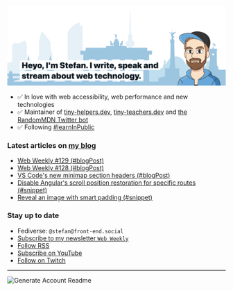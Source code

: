 <img alt="Heyo, I'm Stefan. I write and speak about web technology." src="https://raw.githubusercontent.com/stefanjudis/stefanjudis/main/screenshot.png">

- ✅ In love with web accessibility, web performance and new technologies
- ✅ Maintainer of [tiny-helpers.dev](https://tiny-helpers.dev), [tiny-teachers.dev](https://tiny-teachers.dev/) and [the RandomMDN Twitter bot](https://twitter.com/randomMDN)
- ✅ Following [#learnInPublic](https://www.stefanjudis.com/today-i-learned/)
### Latest articles on [my blog](https://www.stefanjudis.com)

<!-- BLOG-POST-LIST:START -->
- [Web Weekly #129 &lpar;#blogPost&rpar;](https://www.stefanjudis.com/blog/web-weekly-129/)
- [Web Weekly #128 &lpar;#blogPost&rpar;](https://www.stefanjudis.com/blog/web-weekly-128/)
- [VS Code&#39;s new minimap section headers &lpar;#blogPost&rpar;](https://www.stefanjudis.com/blog/vs-code-minimap-section-headers/)
- [Disable Angular&#39;s scroll position restoration for specific routes &lpar;#snippet&rpar;](https://www.stefanjudis.com/snippets/disable-angular-scroll-position-restoration/)
- [Reveal an image with smart padding &lpar;#snippet&rpar;](https://www.stefanjudis.com/snippets/image-padding-trick/)
<!-- BLOG-POST-LIST:END -->

### Stay up to date

- Fediverse: `@stefan@front-end.social`
- [Subscribe to my newsletter `Web Weekly`](https://webweekly.email/)
- [Follow RSS](https://www.stefanjudis.com/feeds/)
- [Subscribe on YouTube](https://youtube.com/c/stefanjudis)
- [Follow on Twitch](https://www.twitch.tv/stefanjudis)

---

![Generate Account Readme](https://github.com/stefanjudis/stefanjudis/workflows/Generate%20Account%20Readme/badge.svg)
